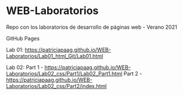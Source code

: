 # WEB-Laboratorios
Repo con los laboratorios de desarrollo de páginas web - 
Verano 2021

GitHub Pages

Lab 01:
https://patriciapaag.github.io/WEB-Laboratorios/Lab01_html_Git/Lab01.html

Lab 02:
Part 1 - https://patriciapaag.github.io/WEB-Laboratorios/Lab02_css/Part1/Lab02_Part1.html
Part 2 - https://patriciapaag.github.io/WEB-Laboratorios/Lab02_css/Part2/index.html